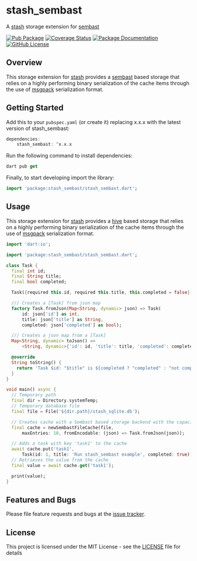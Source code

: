 # stash_sembast
A [stash](https://github.com/ivoleitao/stash) storage extension for [sembast](https://pub.dev/packages/sembast)

[![Pub Package](https://img.shields.io/pub/v/stash_sembast.svg?style=flat-square)](https://pub.dartlang.org/packages/stash_sembast)
[![Coverage Status](https://codecov.io/gh/ivoleitao/stash/graph/badge.svg?flag=stash_sembast)](https://codecov.io/gh/ivoleitao/stash_sembast)
[![Package Documentation](https://img.shields.io/badge/doc-stash_sembast-blue.svg)](https://www.dartdocs.org/documentation/stash_sembast/latest)
[![GitHub License](https://img.shields.io/badge/License-MIT-yellow.svg)](https://opensource.org/licenses/MIT)

## Overview

This storage extension for [stash](https://pub.dartlang.org/packages/stash) provides a 
[sembast](https://pub.dev/packages/sembast) based storage that relies on a highly performing binary serialization of the cache items through the use of [msgpack](https://msgpack.org) serialization format.

## Getting Started

Add this to your `pubspec.yaml` (or create it) replacing x.x.x with the latest version of stash_sembast:

```dart
dependencies:
    stash_sembast: ^x.x.x
```

Run the following command to install dependencies:

```dart
dart pub get
```

Finally, to start developing import the library:

```dart
import 'package:stash_sembast/stash_sembast.dart';
```

## Usage

This storage extension for [stash](https://pub.dartlang.org/packages/stash) provides a 
[hive](https://pub.dev/packages/sembast) based storage that relies on a highly performing binary serialization of the cache items through the use of [msgpack](https://msgpack.org) serialization format.


```dart
import 'dart:io';

import 'package:stash_sembast/stash_sembast.dart';

class Task {
  final int id;
  final String title;
  final bool completed;

  Task({required this.id, required this.title, this.completed = false});

  /// Creates a [Task] from json map
  factory Task.fromJson(Map<String, dynamic> json) => Task(
      id: json['id'] as int,
      title: json['title'] as String,
      completed: json['completed'] as bool);

  /// Creates a json map from a [Task]
  Map<String, dynamic> toJson() =>
      <String, dynamic>{'id': id, 'title': title, 'completed': completed};

  @override
  String toString() {
    return 'Task $id: "$title" is ${completed ? "completed" : "not completed"}';
  }
}

void main() async {
  // Temporary path
  final dir = Directory.systemTemp;
  // Temporary database file
  final file = File('${dir.path}/stash_sqlite.db');

  // Creates cache with a Sembast based storage backend with the capacity of 10 entries
  final cache = newSembastFileCache(file,
      maxEntries: 10, fromEncodable: (json) => Task.fromJson(json));

  // Adds a task with key 'task1' to the cache
  await cache.put('task1',
      Task(id: 1, title: 'Run stash_sembast example', completed: true));
  // Retrieves the value from the cache
  final value = await cache.get('task1');

  print(value);
}

```

## Features and Bugs

Please file feature requests and bugs at the [issue tracker][tracker].

[tracker]: https://github.com/ivoleitao/stash_sembast/issues/new

## License

This project is licensed under the MIT License - see the [LICENSE](https://github.com/ivoleitao/stash/blob/develop/packages/stash_sembast/LICENSE) file for details